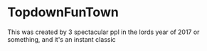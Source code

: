 # TopdownFunTown
This was created by 3 spectacular ppl in the lords year of 2017 or something, and it's an instant classic
